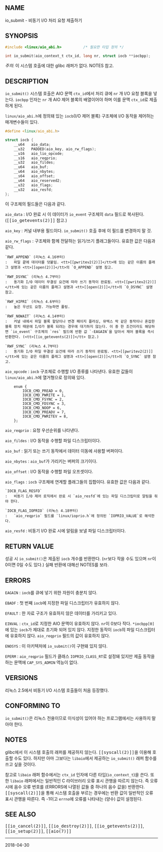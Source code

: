 ## NAME

io_submit - 비동기 I/O 처리 요청 제출하기

## SYNOPSIS

```c
#include <linux/aio_abi.h>          /* 필요한 타입 정의 */

int io_submit(aio_context_t ctx_id, long nr, struct iocb **iocbpp);
```

*주의*: 이 시스템 호출에 대한 glibc 래퍼가 없다. NOTES 참고.

## DESCRIPTION

`io_submit()` 시스템 호출은 AIO 문맥 `ctx_id`에서 처리 큐에 `nr` 개 I/O 요청 블록을 넣는다. `iocbpp` 인자는 `nr` 개 AIO 제어 블록의 배열이어야 하며 이를 문맥 `ctx_id`로 제출하게 된다.

`linux/aio_abi.h`에 정의돼 있는 `iocb`(I/O 제어 블록) 구조체에 I/O 동작을 제어하는 매개변수들이 있다.

```c
#define <linux/aio_abi.h>

struct iocb {
    __u64   aio_data;
    __u32   PADDED(aio_key, aio_rw_flags);
    __u16   aio_lio_opcode;
    __s16   aio_reqprio;
    __u32   aio_fildes;
    __u64   aio_buf;
    __u64   aio_nbytes;
    __s64   aio_offset;
    __u64   aio_reserved2;
    __u32   aio_flags;
    __u32   aio_resfd;
};
```

이 구조체의 필드들은 다음과 같다.

`aio_data`
:   I/O 완료 시 이 데이터가 `io_event` 구조체의 `data` 필드로 복사된다. (<tt>[[io_getevents(2)]]</tt> 참고.)

`aio_key`
:   커널 내부용 필드이다. `io_submit()` 호출 후에 이 필드를 변경하지 말 것.

`aio_rw_flags`
:   구조체와 함께 전달하는 읽기/쓰기 플래그들이다. 유효한 값은 다음과 같다.

    `RWF_APPEND` (리눅스 4.16부터)
    :   파일 끝에 데이터를 덧붙임. <tt>[[pwritev2(2)]]</tt>에 있는 같은 이름의 플래그 설명과 <tt>[[open(2)]]</tt>의 `O_APPEND` 설명 참고.

    `RWF_DSYNC` (리눅스 4.7부터)
    :   동기화 I/O 데이터 무결성 요건에 따라 쓰기 동작이 완료됨. <tt>[[pwritev2(2)]]</tt>에 있는 같은 이름의 플래그 설명과 <tt>[[open(2)]]</tt>의 `O_DSYNC` 설명 참고.

    `RWF_HIPRI` (리눅스 4.6부터)
    :   높은 우선도 요청. 가능하면 폴링.

    `RWF_NOWAIT` (리눅스 4.14부터)
    :   커널 내에서 파일 블록 할당이나 변경 페이지 플러싱, 뮤텍스 락 같은 동작이나 혼잡한 블록 장치 때문에 I/O가 블록 되려는 경우에 대기하지 않는다. 이 중 한 조건이라도 해당하면 `io_event` 구조체의 `res` 필드에 반환 값 `-EAGAIN`을 담아서 제어 블록을 즉시 반환한다. (<tt>[[io_getevents(2)]]</tt> 참고.)

    `RWF_SYNC` (리눅스 4.7부터)
    :   동기화 I/O 파일 무결성 요건에 따라 쓰기 동작이 완료됨. <tt>[[pwritev2(2)]]</tt>에 있는 같은 이름의 플래그 설명과 <tt>[[open(2)]]</tt>의 `O_SYNC` 설명 참고.

`aio_opcode`
:   `iocb` 구조체로 수행할 I/O 종류를 나타낸다. 유효한 값들이 `linux/aio_abi.h`에 열거형으로 정의돼 있다.

        enum {
            IOCB_CMD_PREAD = 0,
            IOCB_CMD_PWRITE = 1,
            IOCB_CMD_FSYNC = 2,
            IOCB_CMD_FDSYNC = 3,
            IOCB_CMD_NOOP = 6,
            IOCB_CMD_PREADV = 7,
            IOCB_CMD_PWRITEV = 8,
        };

`aio_reqprio`
:   요청 우선순위를 나타낸다.

`aio_fildes`
:   I/O 동작을 수행할 파일 디스크립터이다.

`aio_buf`
:   읽기 또는 쓰기 동작에서 데이터 이동에 사용할 버퍼이다.

`aio_nbytes`
:   `aio_buf`가 가리키는 버퍼의 크기이다.

`aio_offset`
:   I/O 동작을 수행할 파일 오프셋이다.

`aio_flags`
:   `iocb` 구조체에 연계할 플래그들의 집합이다. 유효한 값은 다음과 같다.

    `IOCB_FLAG_RESFD`
    :   비동기 I/O 제어 로직에서 완료 시 `aio_resfd`에 있는 파일 디스크립터로 알림을 줘야 한다.

    `IOCB_FLAG_IOPRIO` (리눅스 4.18부터)
    :   `aio_reqprio` 필드를 `linux/ioprio.h`에 정의된 `IOPRIO_VALUE`로 해석한다.

`aio_resfd`
:   비동기 I/O 완료 시에 알림을 보낼 파일 디스크립터이다.

## RETURN VALUE

성공 시 `io_submit()`은 제출된 `iocb` 개수를 반환한다. (`nr`보다 작을 수도 있으며 `nr`이 0이면 0일 수도 있다.) 실패 반환에 대해선 NOTES를 보라.

## ERRORS

`EAGAIN`
:   `iocb`를 큐에 넣기 위한 자원이 충분치 않다.

`EBADF`
:   첫 번째 `iocb`에 지정한 파일 디스크립터가 유효하지 않다.

`EFAULT`
:   한 자료 구조가 유효하지 않은 데이터를 가리키고 있다.

`EINVAL`
:   `ctx_id`로 지정한 AIO 문맥이 유효하지 않다. `nr`이 0보다 작다. `*iocbpp[0]`에 있는 `iocb`가 제대로 초기화 되어 있지 않다. 지정한 동작이 `iocb`의 파일 디스크립터에 유효하지 않다. `aio_reqprio` 필드의 값이 유효하지 않다.

`ENOSYS`
:   이 아키텍처에 `io_submit()`이 구현돼 있지 않다.

`EPERM`
:   `aio_reqprio` 필드가 클래스 `IOPRIO_CLASS_RT`로 설정돼 있지만 제출 동작을 하는 문맥에 `CAP_SYS_ADMIN` 역능이 없다.

## VERSIONS

리눅스 2.5에서 비동기 I/O 시스템 호출들이 처음 등장했다.

## CONFORMING TO

`io_submit()`은 리눅스 전용이므로 이식성이 있어야 하는 프로그램에서는 사용하지 말아야 한다.

## NOTES

glibc에서 이 시스템 호출의 래퍼를 제공하지 않는다. <tt>[[syscall(2)]]</tt>을 이용해 호출할 수도 있다. 하지만 아마 그보다는 `libaio`에서 제공하는 `io_submit()` 래퍼 함수를 쓰고 싶을 것이다.

참고로 `libaio` 래퍼 함수에서는 `ctx_id` 인자에 다른 타입(`io_context_t`)을 쓴다. 또한 `libaio` 래퍼에서는 일반적인 C 라이브러리 오류 표시 관행을 따르지 않는다. 즉 오류 시에 음수 오류 번호를 (ERRORS에 나열된 값들 중 하나의 음수 값을) 반환한다. <tt>[[syscall(2)]]</tt>을 통해 시스템 호출을 부르는 경우에는 반환 값이 일반적인 오류 표시 관행을 따른다. 즉 -1이고 `errno`에 오류를 나타내는 (양수) 값이 설정된다.

## SEE ALSO

<tt>[[io_cancel(2)]]</tt>, <tt>[[io_destroy(2)]]</tt>, <tt>[[io_getevents(2)]]</tt>, <tt>[[io_setup(2)]]</tt>, <tt>[[aio(7)]]</tt>

----

2018-04-30
